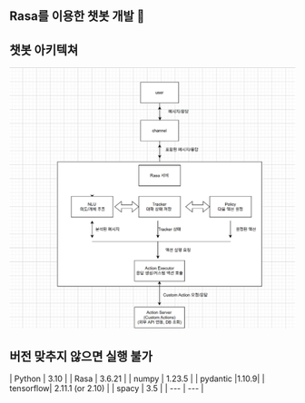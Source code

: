 ## Rasa를 이용한 챗봇 개발  👋
## 챗봇 아키텍쳐

  <img src="https://github.com/aurora843/aurora843/blob/main/%EB%8B%A4%EC%9A%B4%EB%A1%9C%EB%93%9C%20(2).png">

## 버전 맞추지 않으면 실행 불가  
| Python | 3.10 |
| Rasa	 | 3.6.21 |
| numpy	 | 1.23.5 |
| pydantic	|1.10.9|
| tensorflow| 2.11.1 (or 2.10) |
| spacy		 | 3.5 |
| --- | --- | 
<!--
**aurora843/aurora843** is a ✨ _special_ ✨ repository because its `README.md` (this file) appears on your GitHub profile.

Here are some ideas to get you started:

- 🔭 I’m currently working on ...
- 🌱 I’m currently learning ...
- 👯 I’m looking to collaborate on ...
- 🤔 I’m looking for help with ...
- 💬 Ask me about ...
- 📫 How to reach me: ...
- 😄 Pronouns: ...
- ⚡ Fun fact: ...
-->
